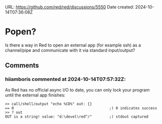 URL: <https://github.com/red/red/discussions/5550>
Date created: 2024-10-14T07:36:08Z

# Popen?

Is there a way in Red to open an external app (for example ssh) as a channel/pipe and communicate with it via standard input/output? 

## Comments

### hiiamboris commented at 2024-10-14T07:57:32Z:

As Red has no official async I/O to date, you can only lock your program until the external app finishes:
```
>> call/shell/output "echo %CD%" out: {}
== 0                                            ;) 0 indicates success
>> ? out
OUT is a string! value: "d:\devel\red^/"        ;) stdout captured
```

